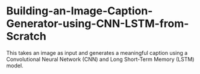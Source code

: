 # Building-an-Image-Caption-Generator-using-CNN-LSTM-from-Scratch
This takes an image as input and generates a meaningful caption using a Convolutional Neural Network (CNN) and Long Short-Term Memory (LSTM) model.
